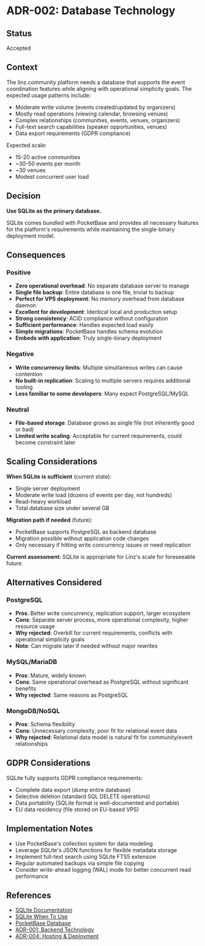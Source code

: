 # ADR-002: Database Technology

## Status
Accepted

## Context
The linz.community platform needs a database that supports the event coordination features while aligning with operational simplicity goals. The expected usage patterns include:
- Moderate write volume (events created/updated by organizers)
- Mostly read operations (viewing calendar, browsing venues)
- Complex relationships (communities, events, venues, organizers)
- Full-text search capabilities (speaker opportunities, venues)
- Data export requirements (GDPR compliance)

Expected scale:
- 15-20 active communities
- ~30-50 events per month
- ~30 venues
- Modest concurrent user load

## Decision
**Use SQLite as the primary database.**

SQLite comes bundled with PocketBase and provides all necessary features for the platform's requirements while maintaining the single-binary deployment model.

## Consequences

### Positive
- **Zero operational overhead**: No separate database server to manage
- **Single file backup**: Entire database is one file, trivial to backup
- **Perfect for VPS deployment**: No memory overhead from database daemon
- **Excellent for development**: Identical local and production setup
- **Strong consistency**: ACID compliance without configuration
- **Sufficient performance**: Handles expected load easily
- **Simple migrations**: PocketBase handles schema evolution
- **Embeds with application**: Truly single-binary deployment

### Negative
- **Write concurrency limits**: Multiple simultaneous writes can cause contention
- **No built-in replication**: Scaling to multiple servers requires additional tooling
- **Less familiar to some developers**: Many expect PostgreSQL/MySQL

### Neutral
- **File-based storage**: Database grows as single file (not inherently good or bad)
- **Limited write scaling**: Acceptable for current requirements, could become constraint later

## Scaling Considerations

**When SQLite is sufficient** (current state):
- Single server deployment
- Moderate write load (dozens of events per day, not hundreds)
- Read-heavy workload
- Total database size under several GB

**Migration path if needed** (future):
- PocketBase supports PostgreSQL as backend database
- Migration possible without application code changes
- Only necessary if hitting write concurrency issues or need replication

**Current assessment**: SQLite is appropriate for Linz's scale for foreseeable future.

## Alternatives Considered

### PostgreSQL
- **Pros**: Better write concurrency, replication support, larger ecosystem
- **Cons**: Separate server process, more operational complexity, higher resource usage
- **Why rejected**: Overkill for current requirements, conflicts with operational simplicity goals
- **Note**: Can migrate later if needed without major rewrites

### MySQL/MariaDB
- **Pros**: Mature, widely known
- **Cons**: Same operational overhead as PostgreSQL without significant benefits
- **Why rejected**: Same reasons as PostgreSQL

### MongoDB/NoSQL
- **Pros**: Schema flexibility
- **Cons**: Unnecessary complexity, poor fit for relational event data
- **Why rejected**: Relational data model is natural fit for community/event relationships

## GDPR Considerations
SQLite fully supports GDPR compliance requirements:
- Complete data export (dump entire database)
- Selective deletion (standard SQL DELETE operations)
- Data portability (SQLite format is well-documented and portable)
- EU data residency (file stored on EU-based VPS)

## Implementation Notes
- Use PocketBase's collection system for data modeling
- Leverage SQLite's JSON functions for flexible metadata storage
- Implement full-text search using SQLite FTS5 extension
- Regular automated backups via simple file copying
- Consider write-ahead logging (WAL) mode for better concurrent read performance

## References
- [SQLite Documentation](https://www.sqlite.org/docs.html)
- [SQLite When To Use](https://www.sqlite.org/whentouse.html)
- [PocketBase Database](https://pocketbase.io/docs/going-to-production/#using-postgresql)
- [ADR-001: Backend Technology](./adr001-backend-technology.md)
- [ADR-004: Hosting & Deployment](./adr004-hosting-deployment.md)
